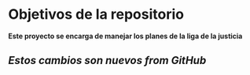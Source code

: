 # Objetivos de la repositorio

**Este proyecto se encarga de manejar los planes de la liga de la justicia**

## *Estos cambios son nuevos from GitHub*
